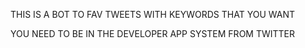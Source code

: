 THIS IS A BOT TO FAV TWEETS WITH KEYWORDS THAT YOU WANT

YOU NEED TO BE IN THE DEVELOPER APP SYSTEM FROM TWITTER
